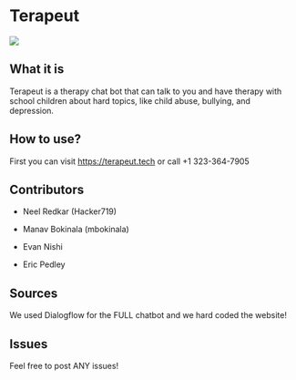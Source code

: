 # Terapeut

<img src="https://storage.googleapis.com/cloudprod-apiai/58731e6e-fdf3-4a25-83f0-f266ed382636_s.png" >

## What it is

Terapeut is a therapy chat bot that can talk to you and have therapy with school children about hard topics, like child abuse, bullying, and depression.

## How to use?

First you can visit https://terapeut.tech or call +1 323-364-7905

## Contributors

- Neel Redkar (Hacker719)

- Manav Bokinala (mbokinala)

- Evan Nishi

- Eric Pedley

## Sources

We used Dialogflow for the FULL chatbot and we hard coded the website!

## Issues

Feel free to post ANY issues!
